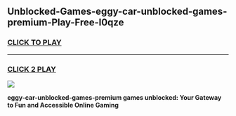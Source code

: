 
## Unblocked-Games-eggy-car-unblocked-games-premium-Play-Free-l0qze
<h3>
<a href="https://premium76.site?title=eggy-car-unblocked-games-premium&ref=10A">CLICK TO PLAY</a></h3>
<hr>

<h3>
<a href="https://premium76.site?title=eggy-car-unblocked-games-premium&ref=10A">CLICK 2 PLAY</a>
  
</h3>

<a href="https://premium76.site?title=eggy-car-unblocked-games-premium&ref=10A"><img src="https://clearcache.store/games.png"></a>


**eggy-car-unblocked-games-premium games unblocked: Your Gateway to Fun and Accessible Online Gaming**

